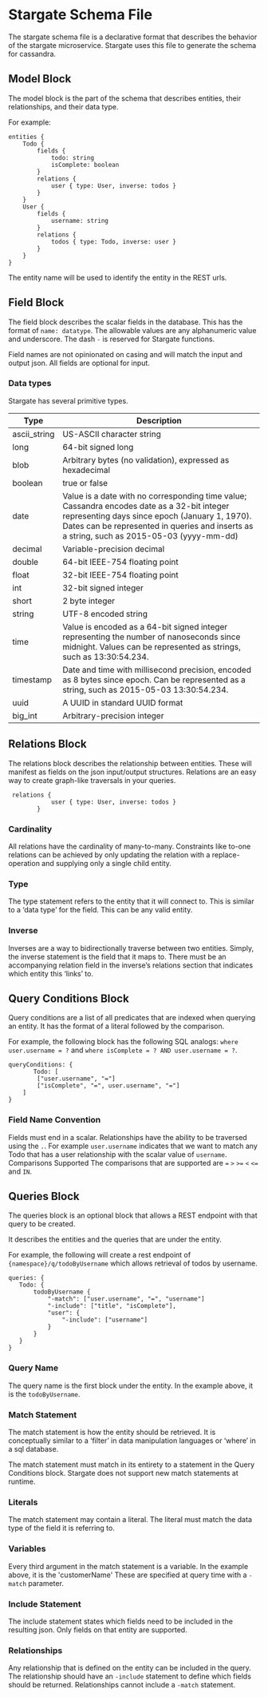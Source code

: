 <!--
    Copyright DataStax, Inc.
    Licensed under the Apache License, Version 2.0 (the "License");
    you may not use this file except in compliance with the License.
    You may obtain a copy of the License at
    http://www.apache.org/licenses/LICENSE-2.0
    Unless required by applicable law or agreed to in writing, software
    distributed under the License is distributed on an "AS IS" BASIS,
    WITHOUT WARRANTIES OR CONDITIONS OF ANY KIND, either express or implied.
    See the License for the specific language governing permissions and
    limitations under the License.
-->
# Stargate Schema File
The stargate schema file is a declarative format that describes the behavior of the stargate microservice. Stargate uses this file to generate the schema for cassandra. 
## Model Block
The model block is the part of the schema that describes entities, their relationships, and their data type.

For example:
```
entities {
    Todo {
        fields {
            todo: string
            isComplete: boolean
        }
        relations {
            user { type: User, inverse: todos }
        }
    }
    User {
        fields {
            username: string
        }
        relations {
            todos { type: Todo, inverse: user }
        }
    }
}
```

The entity name will be used to identify the entity in the REST urls. 

## Field Block
The field block describes the scalar fields in the database.  This has the format of `name: datatype`. The allowable values are any alphanumeric value and underscore. The dash `-` is reserved for Stargate functions.

Field names are not opinionated on casing and will match the input and output json. All fields are optional for input.

### Data types
Stargate has several primitive types.

| Type | Description |
|------|-------------|
| ascii_string | US-ASCII character string |
| long | 64-bit signed long |
| blob | Arbitrary bytes (no validation), expressed as hexadecimal |
| boolean | true or false | 
| date | Value is a date with no corresponding time value; Cassandra encodes date as a 32-bit integer representing days since epoch (January 1, 1970). Dates can be represented in queries and inserts as a string, such as 2015-05-03 (yyyy-mm-dd)
| decimal | Variable-precision decimal |
| double | 64-bit IEEE-754 floating point |
| float | 32-bit IEEE-754 floating point |
| int | 32-bit signed integer |
| short | 2 byte integer | 
| string | UTF-8 encoded string | 
| time | Value is encoded as a 64-bit signed integer representing the number of nanoseconds since midnight. Values can be represented as strings, such as 13:30:54.234. | 
| timestamp | Date and time with millisecond precision, encoded as 8 bytes since epoch. Can be represented as a string, such as 2015-05-03 13:30:54.234. |
| uuid | A UUID in standard UUID format | 
| big_int | Arbitrary-precision integer |

## Relations Block
The relations block describes the relationship between entities. These will manifest as fields on the json input/output structures. Relations are an easy way to create graph-like traversals in your queries.

```
 relations {
            user { type: User, inverse: todos }
        }
```
### Cardinality
All relations have the cardinality of many-to-many. Constraints like to-one relations can be achieved by only updating the relation with a replace-operation and supplying only a single child entity.
### Type
The type statement refers to the entity that it will connect to. This is similar to a ‘data type’ for the field. This can be any valid entity.
### Inverse
Inverses are a way to bidirectionally traverse between two entities. Simply, the inverse statement is the field that it maps to. There must be an accompanying relation field in the inverse’s relations section that indicates which entity this ‘links’ to. 

## Query Conditions Block
Query conditions are a list of all predicates that are indexed when querying an entity. It has the format of a literal followed by the comparison. 

For example, the following block has the following SQL analogs: `where user.username = ?` and `where isComplete = ? AND user.username = ?`.
```
queryConditions: {
       Todo: [
        ["user.username", "="]
        ["isComplete", "=", user.username", "="]
    ]
}
```
### Field Name Convention
Fields must end in a scalar. Relationships have the ability to be traversed using the `.`. For example `user.username` indicates that we want to match any Todo that has a user relationship with the scalar value of `username`.
Comparisons Supported
The comparisons that are supported are `=` `>` `>=` `<` `<=` and `IN`. 

## Queries Block
The queries block is an optional block that allows a REST endpoint with that query to be created.

It describes the entities and the queries that are under the entity. 

For example, the following will create a rest endpoint of `{namespace}/q/todoByUsername` which allows retrieval of todos by username.
```
queries: {
   Todo: {
       todoByUsername {
           "-match": ["user.username", "=", "username"]
           "-include": ["title", "isComplete"],
           "user": {
               "-include": ["username"]
           }
       }
   }
}
```
### Query Name
The query name is the first block under the entity. In the example above, it is the `todoByUsername`.  

### Match Statement
The match statement is how the entity should be retrieved. It is conceptually similar to a ‘filter’ in data manipulation languages or ‘where’ in a sql database.

The match statement must match in its entirety to a statement in the Query Conditions block. Stargate does not support new match statements at runtime. 
### Literals
The match statement may contain a literal. The literal must match the data type of the field it is  referring to.
### Variables
Every third argument in the match statement is a variable. In the example above, it is the 'customerName' These are specified at query time with a `-match` parameter.
### Include Statement
The include statement states which fields need to be included in the resulting json. Only fields on that entity are supported.
### Relationships
Any relationship that is defined on the entity can be included in the query. The relationship should have an `-include` statement to define which fields should be returned.
Relationships cannot include a `-match` statement.
